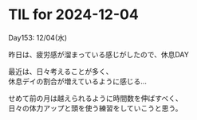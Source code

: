 # TIL for 2024-12-04

Day153: 12/04(水)<br>

昨日は、疲労感が溜まっている感じがしたので、休息DAY<br>

最近は、日々考えることが多く、<br>
休息デイの割合が増えているように感じる…<br>

せめて前の月は越えられるように時間数を伸ばすべく、<br>
日々の体力アップと頭を使う練習をしていこうと思う。<br>